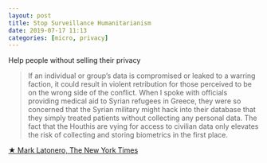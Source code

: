 ```yaml
---
layout: post
title: Stop Surveillance Humanitarianism
date: 2019-07-17 11:13
categories: [micro, privacy]
---
```

Help people without selling their privacy

> If an individual or group’s data is compromised or leaked to a warring faction, it could result in violent retribution for those perceived to be on the wrong side of the conflict. When I spoke with officials providing medical aid to Syrian refugees in Greece, they were so concerned that the Syrian military might hack into their database that they simply treated patients without collecting any personal data. The fact that the Houthis are vying for access to civilian data only elevates the risk of collecting and storing biometrics in the first place.

[★ Mark Latonero, The New York Times](https://www.nytimes.com/2019/07/11/opinion/data-humanitarian-aid.html)
